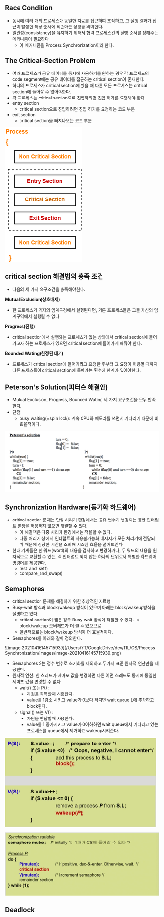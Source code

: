 ## Race Condition

* 동시에 여러 개의 프로세스가 동일한 자료를 접근하여 조작하고, 그 실행 결과가 접근이 발생한 특정 순서에 의존하는 상황을 의미한다.
* 일관성(consistency)을 유지하기 위해서 협력 프로세스간의 실행 순서를 정해주는 메커니즘이 필요하다
  * 이 메커니즘을 Process Synchronization이라 한다.



## The Critical-Section Problem

* 여러 프로세스가 공유 데이터를 동시에 사용하기를 원하는 경우 각 프로세스의 code segment에는 공유 데이터를 접근하는 critical section이 존재한다.
* 하나의 프로세스가 critical section에 있을 때 다른 모든 프로세스는 critical section에 들어갈 수 없어야한다.
* 각 프로세스는 critical section으로 진입하려면 진입 허가를 요청해야 한다.
* entry section
  * critical section으로 진입하려면 진입 허가를 요청하는 코드 부분
* exit section
  * critical section을 빠져나오는 코드 부분

![Critical Section | Critical Section Problem | Gate Vidyalay](./images/Synchronization-Mechanism.png)



## critical section 해결법의 충족 조건

* 다음의 세 가지 요구조건을 충족해야한다.

**Mutual Exclusion(상호배제)**

* 한 프로세스가 가지의 임계구경에서 실행된다면, 가른 프로세스들은 그들 자신의 임계구역에서 실행될 수 없다

**Progress(진행)**

* critical section에서 실행되는 프로세스가 없는 상태에서 critical section에 들어가고자 하는 프로세스가 있으면 critical section에 들어가게 해줘야 한다.

**Bounded Wating(한정된 대기)**

* 프로세스가 critical section에 들어가려고 요청한 후부터 그 요청이 허용될 때까지 다른 프세스들이 critical section에 들어가는 횟수에 한계가 있어야한다.



## Peterson's Solution(피터슨 해결안)

* Mutual Exclusion, Progress, Bounded Wating 세 가지 요구조건을 모두 만족한다.
* 단점
  * busy waiting(=spin lock): 계속 CPU와 메모리를 쓰면서 기다리기 때문에 비효율적이다.

![Peterson's solution](./images/peterson.png)



## Synchronization Hardware(동기화 하드웨어)

* critical section 문제는 단일 처리기 환경에서는 공유 변수가 변경되는 동안 인터럽트 발생을 허용하지 않으면 해결할 수 있다.
  * 이 해결책은 다중 처리기 환경에서는 적욜할 수 없다.
  * 다중 처리기 상에서 인터럽트의 사용불가능화 메시지가 모든 처리기에 전달되기 때문에 상당한 시간을 소비해 시스템 효율을 떨어뜨린다.
* 현대 기계들은 한 워드(word)의 내용을 검사하고 변경하거나, 두 워드의 내용을 원자적으로 교환할 수 있는, 즉 인터럽트 되지 않는 하나의 단위로서 특별한 하드웨어 명령어를 제공한다.
  * test_and_set()
  * compare_and_swap()



## Semaphores

* critical section 문제를 해결하기 위한 추상적인 자료형
* Busy-wait 방식과 block/wakeup 방식이 있으며 아래는 block/wakeup방식을 설명하고 있다.
  * critical section이 짧은 경우 Busy-wait 방식이 적절할 수 있다. -> block/wakeup 오버헤드가 더 클 수 있으므로
  * 일반적으로는 block/wakeup 방식이 더 효율적이다.
* Semaphores를 아래와 같이 정의한다.

![image-20210416145715939](/Users/YT/GoogleDrive/dev/TIL/OS/Process Synchronization/images/image-20210416145715939.png)

* Semaphores S는 정수 변수로 초기화를 제외하고 두가지 표준 원자적 연산만을 제공한다.
* 원자적 연산: 한 스레드가 세마포 값을 변경하면 다른 어떤 스레드도 동시에 동일한 세마포 값을 변경할 수 없다.
  * wait() 또는 P() : 
    * 자원을 획득할때 사용한다.
    * value를 1감소 시키고 value가 0보다 작다면 wait queue L에 추가하고 block된다.
  * signal() 또는 V() : 
    * 자원을 반납할때 사용한다.
    * value를 1 증가시키고 value가 0이하하면 wait queue에서 기다리고 있는 프로세스를 queue에서 제거하고 wakeup시켜준다.

![image-20210416150017134](./images/image-20210416150017134.png)

![image-20210416144946932](./images/image-20210416144946932.png)





## Deadlock













































